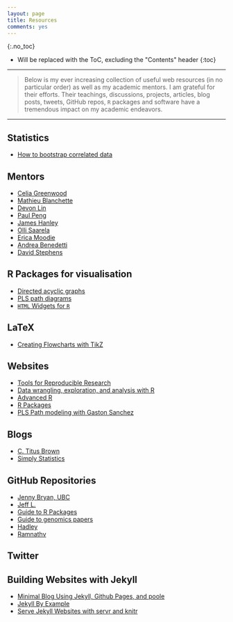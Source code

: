 ```yaml
---
layout: page
title: Resources
comments: yes
---
```


{:.no_toc}

* Will be replaced with the ToC, excluding the "Contents" header
{:toc}

***

> Below is my ever increasing collection of useful web resources (in no particular order) as well as my academic mentors. I am grateful for their efforts. Their teachings, discussions, projects, articles, blog posts, tweets, GitHub repos, `R` packages and software have a tremendous impact on my academic endeavors. 

***

## Statistics

* [How to bootstrap correlated data](http://biostat.mc.vanderbilt.edu/wiki/Main/HowToBootstrapCorrelatedData)



## Mentors

* [Celia Greenwood](http://www.mcgill.ca/statisticalgenetics/home-page)
* [Mathieu Blanchette](http://en.wikipedia.org/wiki/Mathieu_Blanchette_%28computational_biologist%29)
* [Devon Lin](http://www.mast.queensu.ca/~cdlin/)
* [Paul Peng](http://www.mast.queensu.ca/people/profiles/peng.php)
* [James Hanley](http://www.medicine.mcgill.ca/epidemiology/hanley/)
* [Olli Saarela](http://individual.utoronto.ca/osaarela/)
* [Erica Moodie](http://www.medicine.mcgill.ca/epidemiology/moodie/)
* [Andrea Benedetti](https://www.researchgate.net/profile/Andrea_Benedetti)
* [David Stephens](http://www.math.mcgill.ca/~dstephens/)


## R Packages for visualisation

* [Directed acyclic graphs](http://rich-iannone.github.io/DiagrammeR/)
* [PLS path diagrams](https://github.com/gastonstat/pathdiagram)
* [`HTML` Widgets for `R`](https://github.com/ramnathv/htmlwidgets)

## LaTeX 

* [Creating Flowcharts with TikZ](https://www.sharelatex.com/blog/2013/08/29/tikz-series-pt3.html)

## Websites

* [Tools for Reproducible Research](http://kbroman.org/Tools4RR/pages/schedule.html)
* [Data wrangling, exploration, and analysis with R](http://stat545-ubc.github.io/)
* [Advanced R](http://adv-r.had.co.nz/)
* [R Packages](http://r-pkgs.had.co.nz/)
* [PLS Path modeling with Gaston Sanchez](http://gastonsanchez.com/)


## Blogs

* [C. Titus Brown](http://ivory.idyll.org/blog/)
* [Simply Statistics](http://simplystatistics.org/)


## GitHub Repositories

* [Jenny Bryan, UBC](https://github.com/jennybc)
* [Jeff L.](https://github.com/jtleek)
* [Guide to R Packages](https://github.com/jtleek/rpackages)
* [Guide to genomics papers](https://github.com/jtleek/genomicspapers)
* [Hadley](https://github.com/hadley)
* [Ramnathv](https://github.com/ramnathv)


## Twitter


## Building Websites with Jekyll

* [Minimal Blog Using Jekyll, Github Pages, and poole](http://joshualande.com/jekyll-github-pages-poole/)
* [Jekyll By Example](https://www.andrewmunsell.com/tutorials/jekyll-by-example)
* [Serve Jekyll Websites with servr and knitr](http://yihui.name/knitr-jekyll/2014/09/jekyll-with-knitr.html)



<!--<p class="message">
  Hey there! This page is included as an example. Feel free to customize it for your own use upon downloading. Carry on!
</p>

In the novel, *The Strange Case of Dr. Jeykll and Mr. Hyde*, Mr. Poole is Dr. Jekyll's virtuous and loyal butler. Similarly, Poole is an upstanding and effective butler that helps you build Jekyll themes. It's made by [@mdo](https://twitter.com/mdo).

There are currently two themes built on Poole:

* [Hyde](http://hyde.getpoole.com)
* [Lanyon](http://lanyon.getpoole.com)

Learn more and contribute on [GitHub](https://github.com/poole).

## Setup

Some fun facts about the setup of this project include:

* Built for [Jekyll](http://jekyllrb.com)
* Developed on GitHub and hosted for free on [GitHub Pages](https://pages.github.com)
* Coded with [Sublime Text 2](http://sublimetext.com), an amazing code editor
* Designed and developed while listening to music like [Blood Bros Trilogy](https://soundcloud.com/maddecent/sets/blood-bros-series)

Have questions or suggestions? Feel free to [open an issue on GitHub](https://github.com/poole/issues/new) or [ask me on Twitter](https://twitter.com/mdo).

Thanks for reading!
-->
